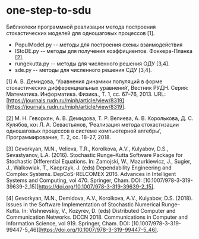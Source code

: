 # one-step-to-sdu

Библиотеки программной реализации метода построения стохастических моделей для одношаговых процессов [1]. 

- PopulModel.py -- методы для построения схемы взаимодействия
- IStoDE.py -- методы для получения коэффициентов. Фоккера-Планка [2].
- rungekutta.py -- методы для численного решения ОДУ [3,4].
- sde.py -- методы для численного решения СДУ [3,4].

[1] А. В. Демидова, ‘Уравнения динамики популяций в форме стохастических дифференциальных уравнений’, Вестник РУДН. Серия: Математика. Информатика. Физика., T. 1, cc. 67–76, 2013. URL: [https://journals.rudn.ru/miph/article/view/8319][https://journals.rudn.ru/miph/article/view/8319].

[2] М. Н. Геворкян, А. В. Демидова, Т. Р. Велиева, А. В. Королькова, Д. С. Кулябов, και Л. А. Севастьянов, ‘Реализация метода стохастизации одношаговых процессов в системе компьютерной алгебры’, Программирование, T. 2, cc. 18–27, 2018.

[3] Gevorkyan, M.N., Velieva, T.R., Korolkova, A.V., Kulyabov, D.S., Sevastyanov, L.A. (2016). Stochastic Runge–Kutta Software Package for Stochastic Differential Equations. In: Zamojski, W., Mazurkiewicz, J., Sugier, J., Walkowiak, T., Kacprzyk, J. (eds) Dependability Engineering and Complex Systems. DepCoS-RELCOMEX 2016. Advances in Intelligent Systems and Computing, vol 470. Springer, Cham. DOI: [10.1007/978-3-319-39639-2_15][https://doi.org/10.1007/978-3-319-39639-2_15].

[4] Gevorkyan, M.N., Demidova, A.V., Korolkova, A.V., Kulyabov, D.S. (2018). Issues in the Software Implementation of Stochastic Numerical Runge–Kutta. In: Vishnevskiy, V., Kozyrev, D. (eds) Distributed Computer and Communication Networks. DCCN 2018. Communications in Computer and Information Science, vol 919. Springer, Cham. DOI: [10.1007/978-3-319-99447-5_46][https://doi.org/10.1007/978-3-319-99447-5_46].


